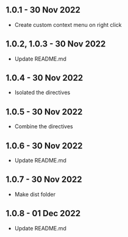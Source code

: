 ## 1.0.1 - 30 Nov 2022

- Create custom context menu on right click

## 1.0.2, 1.0.3 - 30 Nov 2022

- Update README.md

## 1.0.4 - 30 Nov 2022

- Isolated the directives

## 1.0.5 - 30 Nov 2022

- Combine the directives

## 1.0.6 - 30 Nov 2022

- Update README.md

## 1.0.7 - 30 Nov 2022

- Make dist folder

## 1.0.8 - 01 Dec 2022

- Update README.md
